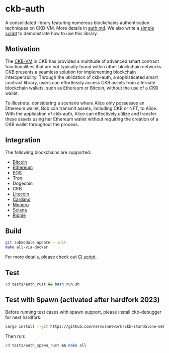 # ckb-auth
A consolidated library featuring numerous blockchains authentication techniques
on CKB-VM. More details in [auth.md](./docs/auth.md). We also write a [simple
script](./examples/auth-demo/auth_demo.c) to demonstrate how to use this
library.

## Motivation
The [CKB-VM](https://github.com/nervosnetwork/ckb-vm) in CKB has provided a
multitude of advanced smart contract functionalities that are not typically
found within other blockchain networks. CKB presents a seamless solution for
implementing blockchain interoperability. Through the utilization of ckb-auth, a
sophisticated smart contract library, users can effortlessly access CKB assets
from alternate blockchain wallets, such as Ethereum or Bitcoin, without the use
of a CKB wallet. 

To illustrate, considering a scenario where Alice only possesses an Ethereum
wallet, Bob can transmit assets, including CKB or NFT, to Alice. With the
application of ckb-auth, Alice can effectively utilize and transfer these assets
using her Ethereum wallet without requiring the creation of a CKB wallet
throughout the process.

## Integration
The following blockchains are supported:

* [Bitcoin](./docs/bitcoin.md)
* [Ethereum](./docs/ethereum.md)
* [EOS](./docs/eos.md)
* Tron
* Dogecoin
* CKB
* [Litecoin](./docs/litecoin.md)
* [Cardano](./docs/cardano.md)
* [Monero](./docs/monero.md)
* [Solana](./docs/solana.md)
* [Ripple](./docs/XRP.md)

## Build

``` bash
git submodule update --init
make all-via-docker
```
For more details, please check out [CI script](./.github/workflows/rust.yml).

## Test

```bash
cd tests/auth_rust && bash run.sh
```

## Test with Spawn (activated after hardfork 2023)
Before running test cases with spawn support, please install ckb-debugger for next hardfork:
```bash
cargo install --git https://github.com/nervosnetwork/ckb-standalone-debugger ckb-debugger
```
Then run:

```bash
cd tests/auth_spawn_rust && make all
```
